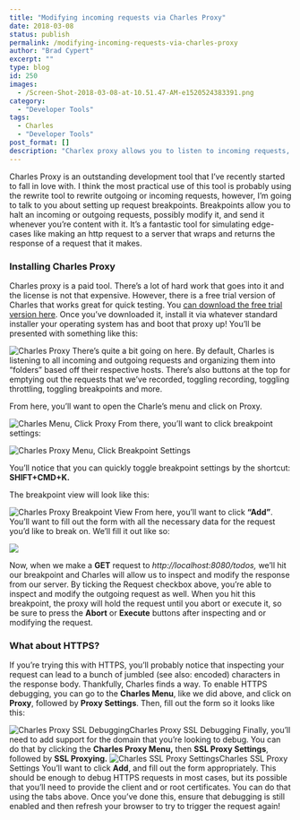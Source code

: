 ```yaml
---
title: "Modifying incoming requests via Charles Proxy"
date: 2018-03-08
status: publish
permalink: /modifying-incoming-requests-via-charles-proxy
author: "Brad Cypert"
excerpt: ""
type: blog
id: 250
images:
  - /Screen-Shot-2018-03-08-at-10.51.47-AM-e1520524383391.png
category:
  - "Developer Tools"
tags:
  - Charles
  - "Developer Tools"
post_format: []
description: "Charlex proxy allows you to listen to incoming requests, capture those, and modify them before letting them continue. This is extremely helpful with testing and QA, and heres how I use it."
---
```


Charles Proxy is an outstanding development tool that I’ve recently started to fall in love with. I think the most practical use of this tool is probably using the rewrite tool to rewrite outgoing or incoming requests, however, I’m going to talk to you about setting up request breakpoints. Breakpoints allow you to halt an incoming or outgoing requests, possibly modify it, and send it whenever you’re content with it. It’s a fantastic tool for simulating edge-cases like making an http request to a server that wraps and returns the response of a request that it makes.

### Installing Charles Proxy

Charles proxy is a paid tool. There’s a lot of hard work that goes into it and the license is not that expensive. However, there is a free trial version of Charles that works great for quick testing. You [can download the free trial version here](https://www.charlesproxy.com/). Once you’ve downloaded it, install it via whatever standard installer your operating system has and boot that proxy up! You’ll be presented with something like this:

![Charles
  Proxy](/Screen-Shot-2018-03-08-at-10.19.09-AM-e1520522726804-300x220.png)
There’s quite a bit going on here. By default, Charles is listening to all incoming
and outgoing requests and organizing them into “folders” based off their respective
hosts. There’s also buttons at the top for emptying out the requests that we’ve recorded,
toggling recording, toggling throttling, toggling breakpoints and more.

From here, you’ll want to open the Charle’s menu and click on Proxy.

![Charles Menu, Click
  Proxy](/Screen-Shot-2018-03-08-at-10.22.23-AM.png)
From there, you’ll want to click breakpoint settings:

![Charles Proxy Menu, Click Breakpoint Settings](/Screen-Shot-2018-03-08-at-10.22.41-AM.png)

You’ll notice that you can quickly toggle breakpoint settings by the shortcut: **SHIFT+CMD+K.**

The breakpoint view will look like this:

![Charles Proxy Breakpoint View](/Screen-Shot-2018-03-08-at-10.29.55-AM.png)
From here, you’ll want to click **“Add”**. You’ll want to fill out the form with all the necessary data for the request you’d like to break on. We’ll fill it out like so:

![](/Screen-Shot-2018-03-08-at-10.33.03-AM.png)

Now, when we make a **GET** request to _http://localhost:8080/todos,_ we’ll hit our breakpoint and Charles will allow us to inspect and modify the response from our server. By ticking the Request checkbox above, you’re able to inspect and modify the outgoing request as well. When you hit this breakpoint, the proxy will hold the request until you abort or execute it, so be sure to press the **Abort** or **Execute** buttons after inspecting and or modifying the request.

### What about HTTPS?

If you’re trying this with HTTPS, you’ll probably notice that inspecting your request can lead to a bunch of jumbled (see also: encoded) characters in the response body. Thankfully, Charles finds a way. To enable HTTPS debugging, you can go to the **Charles Menu**, like we did above, and click on **Proxy**, followed by **Proxy Settings**. Then, fill out the form so it looks like this:

![Charles Proxy SSL Debugging](/Screen-Shot-2018-03-08-at-10.39.59-AM.png)Charles Proxy SSL Debugging
Finally, you’ll need to add support for the domain that you’re looking to debug. You can do that by clicking the **Charles Proxy Menu,** then **SSL Proxy Settings**, followed by **SSL Proxying.**
![Charles SSL Proxy Settings](/Screen-Shot-2018-03-08-at-10.45.15-AM.png)Charles SSL Proxy Settings
You’ll want to click **Add**, and fill out the form appropriately. This should be enough to debug HTTPS requests in most cases, but its possible that you’ll need to provide the client and or root certificates. You can do that using the tabs above. Once you’ve done this, ensure that debugging is still enabled and then refresh your browser to try to trigger the request again!

